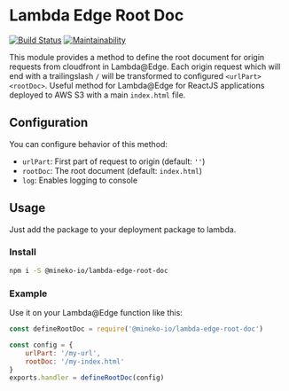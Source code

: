 # Lambda Edge Root Doc
[![Build Status](https://travis-ci.org/mineko-io/lambda-edge-root-doc.svg?branch=master)](https://travis-ci.org/mineko-io/lambda-edge-root-doc) [![Maintainability](https://api.codeclimate.com/v1/badges/b76fb2fec34f0f51cde4/maintainability)](https://codeclimate.com/github/mineko-io/lambda-edge-root-doc/maintainability)

This module provides a method to define the root document for origin requests from cloudfront in Lambda@Edge.
Each origin request which will end with a trailingslash `/` will be transformed to configured `<urlPart><rootDoc>`.
Useful method for Lambda@Edge for ReactJS applications deployed to AWS S3 with a main `index.html` file.

## Configuration
You can configure behavior of this method:

* `urlPart`: First part of request to origin (default: `''`)
* `rootDoc`: The root document (default: `index.html`)
* `log`: Enables logging to console

## Usage
Just add the package to your deployment package to lambda.

### Install
```bash
npm i -S @mineko-io/lambda-edge-root-doc
```

### Example
Use it on your Lambda@Edge function like this:
```js
const defineRootDoc = require('@mineko-io/lambda-edge-root-doc')

const config = {
    urlPart: '/my-url',
    rootDoc: '/my-index.html'
}
exports.handler = defineRootDoc(config)
```
